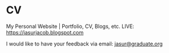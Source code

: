 # CV

My Personal Website | Portfolio, CV, Blogs, etc.
LIVE:
https://jasurjacob.blogspot.com

I would like to have your feedback via email: jasur@graduate.org
